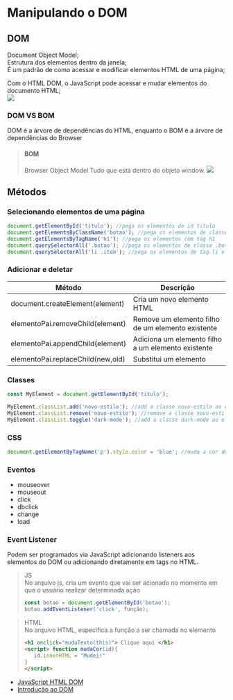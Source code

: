 # Manipulando o DOM
## DOM
Document Object Model;  
Estrutura dos elementos dentro da janela;  
É um padrão de como acessar e modificar elementos HTML de uma página;

Com o HTML DOM, o JavaScript pode acessar e mudar elementos do documento HTML;  
![](https://www.w3schools.com/js/pic_htmltree.gif)

### DOM VS BOM
DOM é a árvore de dependências do HTML, enquanto o BOM é a árvore de dependências do Browser
>#### BOM 
>Browser Object Model
>Tudo que está dentro do objeto window.
>![](https://snipcademy.com/img/articles/javascript-browser-object-model/bom.svg)

## Métodos
### Selecionando elementos de uma página
```js
document.getElementById('titulo'); //pega os elementos de id titulo 
document.getElementsByClassName('botao'); //pega os elementos de classe .botao
document.getElementsByTagName('h1'); //pega os elementos com tag h1
document.querySelectorAll('.botao'); //pega os elementos de classe .botao
document.querySelectorAll('li .item'); //pega os elementos de tag li e classe .item
```
### Adicionar e deletar
|Método|Descrição|
|-|-|
|document.createElement(element)|Cria um novo elemento HTML|
|elementoPai.removeChild(element)|Remove um elemento filho de um elemento existente|
|elementoPai.appendChild(element)|Adiciona um elemento filho a um elemento existente|
|elementoPai.replaceChild(new,old)|Substitui um elemento|

### Classes
```js
const MyElement = document.getElementById('titulo');

MyElement.classList.add('novo-estilo'); //add a classe novo-estilo ao elemento
MyElement.classList.remove('novo-estilo'); //remove a classe novo-estilo ao elemento
MyElement.classList.toggle('dark-mode'); //add a classe dark-mode ao elemento caso não faça parte da lista e remove caso faça
```

### CSS
```js
document.getElementByTagName('p').style.color = 'blue'; //muda a cor do elemento com tag p para azul
```

### Eventos
- mouseover
- mouseout
- click
- dbclick
- change
- load

### Event Listener
Podem ser programados via JavaScript adicionando listeners aos elementos do DOM ou adicionando diretamente em tags no HTML.

>JS  
No arquivo js, cria um evento que vai ser acionado no momento em que o usuário realizar determinada ação
>```js
>const botao = document.getElementById('botao');
>botao.addEventListener('click', função);
>```

>HTML  
>No arquivo HTML, especifica a função a ser chamada no elemento
>```html
><h1 onclick="mudaTexto(this)"> Clique aqui </h1>
><script> function mudaCor(id){
>    id.innerHTML = "Mudei!"
>}
></script>
>```


- [JavaScript HTML DOM](https://www.w3schools.com/js/js_htmldom.asp)
- [Introdução ao DOM](https://developer.mozilla.org/pt-BR/docs/Web/API/Document_Object_Model/Introduction)